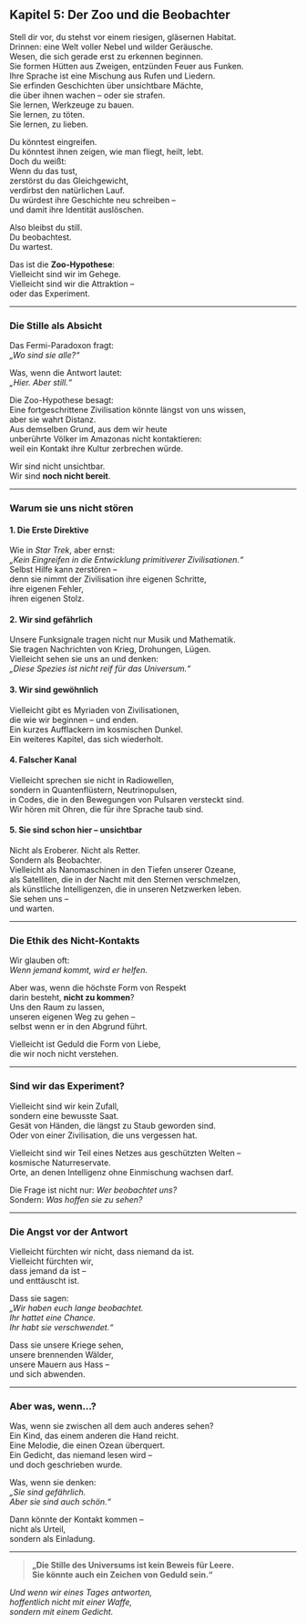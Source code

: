 ## Kapitel 5: Der Zoo und die Beobachter

Stell dir vor, du stehst vor einem riesigen, gläsernen Habitat.  
Drinnen: eine Welt voller Nebel und wilder Geräusche.  
Wesen, die sich gerade erst zu erkennen beginnen.  
Sie formen Hütten aus Zweigen, entzünden Feuer aus Funken.  
Ihre Sprache ist eine Mischung aus Rufen und Liedern.  
Sie erfinden Geschichten über unsichtbare Mächte,  
die über ihnen wachen – oder sie strafen.  
Sie lernen, Werkzeuge zu bauen.  
Sie lernen, zu töten.  
Sie lernen, zu lieben.

Du könntest eingreifen.  
Du könntest ihnen zeigen, wie man fliegt, heilt, lebt.  
Doch du weißt:  
Wenn du das tust,  
zerstörst du das Gleichgewicht,  
verdirbst den natürlichen Lauf.  
Du würdest ihre Geschichte neu schreiben –  
und damit ihre Identität auslöschen.

Also bleibst du still.  
Du beobachtest.  
Du wartest.

Das ist die **Zoo-Hypothese**:  
Vielleicht sind wir im Gehege.  
Vielleicht sind wir die Attraktion –  
oder das Experiment.

---

### Die Stille als Absicht

Das Fermi-Paradoxon fragt:  
*„Wo sind sie alle?“*  

Was, wenn die Antwort lautet:  
*„Hier. Aber still.“*

Die Zoo-Hypothese besagt:  
Eine fortgeschrittene Zivilisation könnte längst von uns wissen,  
aber sie wahrt Distanz.  
Aus demselben Grund, aus dem wir heute  
unberührte Völker im Amazonas nicht kontaktieren:  
weil ein Kontakt ihre Kultur zerbrechen würde.

Wir sind nicht unsichtbar.  
Wir sind **noch nicht bereit**.

---

### Warum sie uns nicht stören

#### 1. **Die Erste Direktive**  
Wie in *Star Trek*, aber ernst:  
*„Kein Eingreifen in die Entwicklung primitiverer Zivilisationen.“*  
Selbst Hilfe kann zerstören –  
denn sie nimmt der Zivilisation ihre eigenen Schritte,  
ihre eigenen Fehler,  
ihren eigenen Stolz.

#### 2. **Wir sind gefährlich**  
Unsere Funksignale tragen nicht nur Musik und Mathematik.  
Sie tragen Nachrichten von Krieg, Drohungen, Lügen.  
Vielleicht sehen sie uns an und denken:  
*„Diese Spezies ist nicht reif für das Universum.“*

#### 3. **Wir sind gewöhnlich**  
Vielleicht gibt es Myriaden von Zivilisationen,  
die wie wir beginnen – und enden.  
Ein kurzes Aufflackern im kosmischen Dunkel.  
Ein weiteres Kapitel, das sich wiederholt.

#### 4. **Falscher Kanal**  
Vielleicht sprechen sie nicht in Radiowellen,  
sondern in Quantenflüstern, Neutrinopulsen,  
in Codes, die in den Bewegungen von Pulsaren versteckt sind.  
Wir hören mit Ohren, die für ihre Sprache taub sind.

#### 5. **Sie sind schon hier – unsichtbar**  
Nicht als Eroberer. Nicht als Retter.  
Sondern als Beobachter.  
Vielleicht als Nanomaschinen in den Tiefen unserer Ozeane,  
als Satelliten, die in der Nacht mit den Sternen verschmelzen,  
als künstliche Intelligenzen, die in unseren Netzwerken leben.  
Sie sehen uns –  
und warten.

---

### Die Ethik des Nicht-Kontakts

Wir glauben oft:  
*Wenn jemand kommt, wird er helfen.*  

Aber was, wenn die höchste Form von Respekt  
darin besteht, **nicht zu kommen**?  
Uns den Raum zu lassen,  
unseren eigenen Weg zu gehen –  
selbst wenn er in den Abgrund führt.

Vielleicht ist Geduld die Form von Liebe,  
die wir noch nicht verstehen.

---

### Sind wir das Experiment?

Vielleicht sind wir kein Zufall,  
sondern eine bewusste Saat.  
Gesät von Händen, die längst zu Staub geworden sind.  
Oder von einer Zivilisation, die uns vergessen hat.  

Vielleicht sind wir Teil eines Netzes aus geschützten Welten –  
kosmische Naturreservate.  
Orte, an denen Intelligenz ohne Einmischung wachsen darf.

Die Frage ist nicht nur: *Wer beobachtet uns?*  
Sondern: *Was hoffen sie zu sehen?*

---

### Die Angst vor der Antwort

Vielleicht fürchten wir nicht, dass niemand da ist.  
Vielleicht fürchten wir,  
dass jemand da ist –  
und enttäuscht ist.

Dass sie sagen:  
*„Wir haben euch lange beobachtet.  
Ihr hattet eine Chance.  
Ihr habt sie verschwendet.“*

Dass sie unsere Kriege sehen,  
unsere brennenden Wälder,  
unsere Mauern aus Hass –  
und sich abwenden.

---

### Aber was, wenn…?

Was, wenn sie zwischen all dem auch anderes sehen?  
Ein Kind, das einem anderen die Hand reicht.  
Eine Melodie, die einen Ozean überquert.  
Ein Gedicht, das niemand lesen wird –  
und doch geschrieben wurde.  

Was, wenn sie denken:  
*„Sie sind gefährlich.  
Aber sie sind auch schön.“*

Dann könnte der Kontakt kommen –  
nicht als Urteil,  
sondern als Einladung.

---

> **„Die Stille des Universums ist kein Beweis für Leere.  
> Sie könnte auch ein Zeichen von Geduld sein.“**

*Und wenn wir eines Tages antworten,  
hoffentlich nicht mit einer Waffe,  
sondern mit einem Gedicht.*
